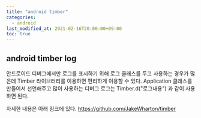 ```yaml
---
title: "android timber"
categories: 
  - android
last_modified_at: 2021-02-16T20:00:00+09:00
toc: true
---
```


## android timber log

안드로이드 디버그에서만 로그를 표시하기 위해 로그 클래스를 두고 사용하는 경우가 많은데 Timber 라이브러리를 이용하면 편리하게 이용할 수 있다.
Application 클래스를 만들어서 선언해주고 많이 사용하는 디버그 로그는 Timber.d("로그내용") 과 같이 사용하면 된다.

자세한 내용은 아래 링크에 있다.
<https://github.com/JakeWharton/timber>